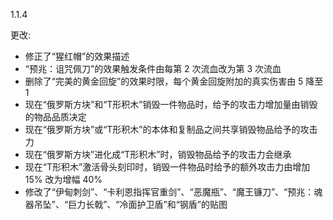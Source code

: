 1.1.4

更改:
- 修正了“猩红帽”的效果描述
- “预兆：诅咒佩刀”的效果触发条件由每第 2 次流血改为第 3 次流血
- 删除了“完美的黄金回旋”的效果时限，每个黄金回旋附加的真实伤害由 5 降至 1
- 现在“俄罗斯方块”和“T形积木”销毁一件物品时，给予的攻击力增加量由销毁的物品品质决定
- 现在“俄罗斯方块”或“T形积木”的本体和复制品之间共享销毁物品给予的攻击力
- 现在“俄罗斯方块”进化成“T形积木”时，销毁物品给予的攻击力会继承
- 现在“T形积木”激活骨头刻印时，销毁一件物品时给予的额外攻击力由增加 15% 改为增幅 40%
- 修改了“伊甸刺剑”、“卡利恩指挥官重剑”、“恶魔瓶”、“魔王镰刀”、“预兆：魂器吊坠”、“巨力长戟”、“冷面护卫盾”和“钢盾”的贴图
